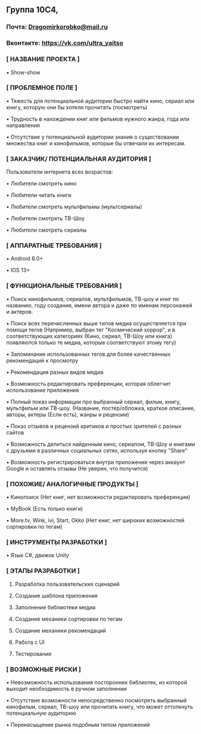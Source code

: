 ## Группа 10С4, 

### Почта: Dragomirkorobko@mail.ru
### Вконтакте: https://vk.com/ultra_yaitso

### [ НАЗВАНИЕ ПРОЕКТА ]
•	Show-show

### [ ПРОБЛЕМНОЕ ПОЛЕ ]
•	Тяжесть для потенциальной аудитории быстро найти кино, сериал или книгу, которую они бы хотели прочитать (посмотреть)

•	Трудность в нахождении книг или фильмов нужного жанра, года или направления

•	Отсутствие у потенциальной аудитории знания о существовании множества книг и кинофильмов, которые бы отвечали их интересам.

### [ ЗАКАЗЧИК/ ПОТЕНЦИАЛЬНАЯ АУДИТОРИЯ ]
Пользователи интернета всех возрастов:

•	Любители смотреть кино

•	Любители читать книги

•	Любители смотреть мультфильмы (мультсериалы)

•	Любители смотреть ТВ-Шоу

•	Любители смотреть сериалы

### [ АППАРАТНЫЕ ТРЕБОВАНИЯ ]
•	Android 8.0+

•	IOS 13+

### [ ФУНКЦИОНАЛЬНЫЕ ТРЕБОВАНИЯ ]
•	Поиск кинофильмов, сериалов, мультфильмов, ТВ-шоу и книг по названию, году создания, имени автора и даже по именам персонажей и актеров.

•	Поиск всех перечисленных выше типов медиа осуществляется при помощи тегов (Например, выбран тег "Космический хоррор", и в соответствующих категориях (Кино, сериал, ТВ-Шоу или книга) появляются только те медиа, которые соответствуют этому тегу)

•	Запоминание использованных тегов для более качественных рекомендаций к просмотру 

•	Рекомендация разных видов медиа

•	Возможность редактировать преференции, которая облегчит использование приложения 

•	Полный показ информации про выбранный сериал, фильм, книгу, мультфильм или ТВ-шоу. (Название, постер/обложка, краткое описание, авторы, актеры (Если есть), жанры и рецензии)

•	Показ отзывов и рецензий критиков и простых зрителей с разных сайтов

• Возможность делиться найденным кино, сериалом, ТВ-Шоу и книгами с друзьями в различных социальных сетях, используя кнопку "Share"

• Возможность регистрироваться внутри приложения через аккаунт Google и оставлять отзывы (Не уверен, что получится)

### [ ПОХОЖИЕ/ АНАЛОГИЧНЫЕ ПРОДУКТЫ ]
•	Кинопоиск (Нет книг, нет возможности редактировать преференции) 

•	MyBook (Есть только книги)

•	More.tv, Wink, ivi,  Start, Okko (Нет книг, нет широких возможностей сортировки по тегам)

### [ ИНСТРУМЕНТЫ РАЗРАБОТКИ ]
•	Язык C#, движок Unity

### [ ЭТАПЫ РАЗРАБОТКИ ]
1.	Разработка пользовательских сценарий

2.	Создание шаблона приложения

3.	Заполнение библиотеки медиа

4.	Создание механики сортировки по тегам

5.	Создание механики рекомендаций 

6.	Работа с UI

7.	Тестирование

### [ ВОЗМОЖНЫЕ РИСКИ ]
•	Невозможность использования посторонних библиотек, из которой выходит необходимость в ручном заполнении

•	Отсутствие возможности непосредственно посмотреть выбранный кинофильм, сериал, ТВ-шоу или прочитать книгу, что может оттолкнуть потенциальную аудиторию

•	Перенасыщение рынка подобным типом приложений
